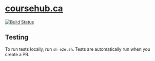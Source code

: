 # [coursehub.ca](http://coursehub.ca)

[![Build Status](https://travis-ci.com/csc301-fall-2018/project-team-19.svg?token=qETbktD22yrkujYmzsdp&branch=master)](https://travis-ci.com/csc301-fall-2018/project-team-19)

## Testing 
To run tests locally, run `sh e2e.sh`. Tests are automatically run when you create a PR.
